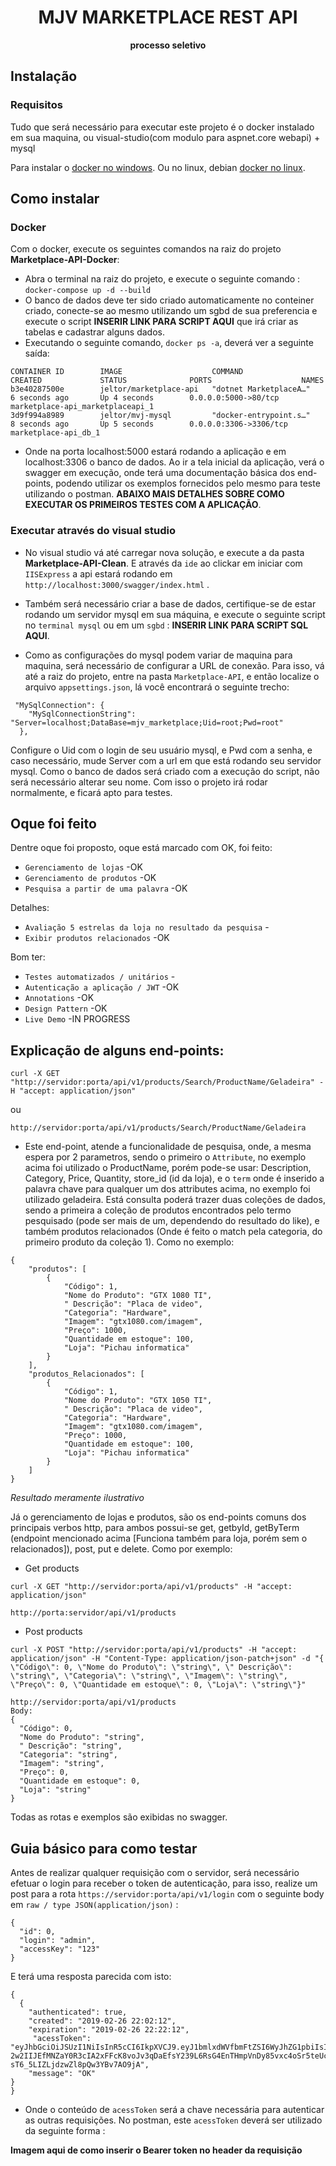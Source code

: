 <h1 align="center">MJV MARKETPLACE REST API</h1>
<div align="center">
  <strong>processo seletivo</strong>
</div>
 
## Instalação

### Requisitos

Tudo que será necessário para executar este projeto é o docker instalado em sua maquina, ou visual-studio(com modulo para aspnet.core webapi) + mysql

Para instalar o [docker no windows](https://docs.docker.com/v17.12/docker-for-windows/install/#install-docker-for-windows-desktop-app). Ou no linux, debian [docker no linux](https://docs.docker.com/v17.12/install/linux/docker-ce/debian/).

## Como instalar

### Docker

Com o docker, execute os seguintes comandos na raiz do projeto **Marketplace-API-Docker**:
- Abra o terminal na raiz do projeto, e execute o seguinte comando : `docker-compose up -d --build`
- O banco de dados deve ter sido criado automaticamente no conteiner criado, conecte-se ao mesmo utilizando um sgbd de sua preferencia e execute o script **INSERIR LINK PARA SCRIPT AQUI** que irá criar as tabelas e cadastrar alguns dados.
- Executando o seguinte comando, `docker ps -a`, deverá ver a seguinte saída:

```
CONTAINER ID        IMAGE                    COMMAND                  CREATED             STATUS              PORTS                    NAMES
b3e40287500e        jeltor/marketplace-api   "dotnet MarketplaceA…"   6 seconds ago       Up 4 seconds        0.0.0.0:5000->80/tcp     marketplace-api_marketplaceapi_1
3d9f994a8989        jeltor/mvj-mysql         "docker-entrypoint.s…"   8 seconds ago       Up 5 seconds        0.0.0.0:3306->3306/tcp   marketplace-api_db_1
```

- Onde na porta localhost:5000 estará rodando a aplicação e em localhost:3306 o banco de dados. Ao ir a tela inicial da aplicação, verá o swagger em execução, onde terá uma documentação básica dos end-points, podendo utilizar os exemplos fornecidos pelo mesmo para teste utilizando o postman. **ABAIXO MAIS DETALHES SOBRE COMO EXECUTAR OS PRIMEIROS TESTES COM A APLICAÇÃO**.

### Executar através do visual studio

- No visual studio vá até carregar nova solução, e execute a da pasta **Marketplace-API-Clean**. E através da `ide` ao clickar em iniciar com `IISExpress` a api estará rodando em `http://localhost:3000/swagger/index.html` .

- Também será necessário criar a base de dados, certifique-se de estar rodando um servidor mysql em sua máquina, e execute o seguinte script no `terminal mysql` ou em um `sgbd` : **INSERIR LINK PARA SCRIPT SQL AQUI**.

- Como as configurações do mysql podem variar de maquina para maquina, será necessário de configurar a URL de conexão. Para isso, vá até a raiz do projeto, entre na pasta `Marketplace-API`, e então localize o arquivo `appsettings.json`, lá você encontrará o seguinte trecho:

```
 "MySqlConnection": {
    "MySqlConnectionString": "Server=localhost;DataBase=mjv_marketplace;Uid=root;Pwd=root"
  },
```
Configure o Uid com o login de seu usuário mysql, e Pwd com a senha, e caso necessário, mude Server com a url em que está rodando seu servidor mysql. Como o banco de dados será criado com a execução do script, não será necessário alterar seu nome. Com isso o projeto irá rodar normalmente, e ficará apto para testes.

## Oque foi feito

Dentre oque foi proposto, oque está marcado com OK, foi feito:

- `Gerenciamento de lojas` -OK
- `Gerenciamento de produtos` -OK
- `Pesquisa a partir de uma palavra` -OK

Detalhes:

- `Avaliação 5 estrelas da loja no resultado da pesquisa` -
- `Exibir produtos relacionados` -OK

Bom ter:

- `Testes automatizados / unitários` -
- `Autenticação a aplicação / JWT` -OK
- `Annotations` -OK
- `Design Pattern` -OK
- `Live Demo` -IN PROGRESS

## Explicação de alguns end-points:
```
curl -X GET "http://servidor:porta/api/v1/products/Search/ProductName/Geladeira" -H "accept: application/json"
```
ou
```
http://servidor:porta/api/v1/products/Search/ProductName/Geladeira
```
- Este end-point, atende a funcionalidade de pesquisa, onde, a mesma espera por 2 parametros, sendo o primeiro o `Attribute`, no exemplo acima foi utilizado o ProductName, porém pode-se usar: Description, Category, Price, Quantity, store_id (id da loja), e o `term` onde é inserido a palavra chave para qualquer um dos attributes acima, no exemplo foi utilizado geladeira. Está consulta poderá trazer duas coleções de dados, sendo a primeira a coleção de produtos encontrados pelo termo pesquisado (pode ser mais de um, dependendo do resultado do like), e também produtos relacionados (Onde é feito o match pela categoria, do primeiro produto da coleção 1). Como no exemplo:
```
{
    "produtos": [
        {
            "Código": 1,
            "Nome do Produto": "GTX 1080 TI",
            " Descrição": "Placa de video",
            "Categoria": "Hardware",
            "Imagem": "gtx1080.com/imagem",
            "Preço": 1000,
            "Quantidade em estoque": 100,
            "Loja": "Pichau informatica"
        }
    ],
    "produtos_Relacionados": [
        {
            "Código": 1,
            "Nome do Produto": "GTX 1050 TI",
            " Descrição": "Placa de video",
            "Categoria": "Hardware",
            "Imagem": "gtx1080.com/imagem",
            "Preço": 1000,
            "Quantidade em estoque": 100,
            "Loja": "Pichau informatica"
        }
    ]
}
```
*Resultado meramente ilustrativo*

Já o gerenciamento de lojas e produtos, são os end-points comuns dos principais verbos http, para ambos possui-se get, getbyId, getByTerm (endpoint mencionado acima [Funciona também para loja, porém sem o relacionados]), post, put e delete. Como por exemplo:

- Get products
```
curl -X GET "http://servidor:porta/api/v1/products" -H "accept: application/json"

http://porta:servidor/api/v1/products
```


- Post products
```
curl -X POST "http://servidor:porta/api/v1/products" -H "accept: application/json" -H "Content-Type: application/json-patch+json" -d "{ \"Código\": 0, \"Nome do Produto\": \"string\", \" Descrição\": \"string\", \"Categoria\": \"string\", \"Imagem\": \"string\", \"Preço\": 0, \"Quantidade em estoque\": 0, \"Loja\": \"string\"}"

http://servidor:porta/api/v1/products
Body:
{
  "Código": 0,
  "Nome do Produto": "string",
  " Descrição": "string",
  "Categoria": "string",
  "Imagem": "string",
  "Preço": 0,
  "Quantidade em estoque": 0,
  "Loja": "string"
}

```

Todas as rotas e exemplos são exibidas no swagger.

## Guia básico para como testar

Antes de realizar qualquer requisição com o servidor, será necessário efetuar o login para receber o token de autenticação, para isso, realize um post para a rota `https://servidor:porta/api/v1/login` com o seguinte body em `raw / type JSON(application/json)` :

```
{
  "id": 0,
  "login": "admin",
  "accessKey": "123"
}
```

E terá uma resposta parecida com isto: 

```
{
  {
    "authenticated": true,
    "created": "2019-02-26 22:02:12",
    "expiration": "2019-02-26 22:22:12",
     "acessToken": "eyJhbGciOiJSUzI1NiIsInR5cCI6IkpXVCJ9.eyJ1bmlxdWVfbmFtZSI6WyJhZG1pbiIsImFkbWluIl0sImp0aSI6IjY3NWE5YWZiZTI5NTRlYTE4NTQ3ODEwOTVlNDMxZjgyIiwibmJmIjoxNTUxMjI5MzMyLCJleHAiOjE1NTEyMzA1MzIsImlhdCI6MTU1MTIyOTMzMiwiaXNzIjoiRXhlbXBsZUlzc3VlciIsImF1ZCI6IkV4ZW1wbGVBdWRpZW5jZSJ9.rgkm8LSfiTq6A9pKmYMxLWE8LkM0c6cZjCLu1awgUl3Hp7JVJl5fV2bH3yaaT4KN21r0q8b80xbU3-2w2IIJEfMNZaY0R3cIA2xFFcK8voJv3qDaEfsY239L6RsG4EnTHmpVnDy85vxc4oSr5teUc2vUtmWG28CvUIXhnSTkBMPrPZEOqsgKydfy1ltCZHpRf2ls43RsUaQkGWyGS2U7pAhP3nluoQGmqiz5ppZZMm4xc1V69sjPJ4F2rBbghaMVRxxkcG8g4AvmbVJugvvru81Bhs5sF1eZ5sjVIRuCGD3F_cO_iQtrJmbc-sT6_5LIZLjdzwZl8pQw3YBv7AO9jA",
    "message": "OK"
}
}
```

- Onde o conteúdo de `acessToken` será a chave necessária para autenticar as outras requisições. No postman, este `acessToken` deverá ser utilizado da seguinte forma :

**Imagem aqui de como inserir o Bearer token no header da requisição**
